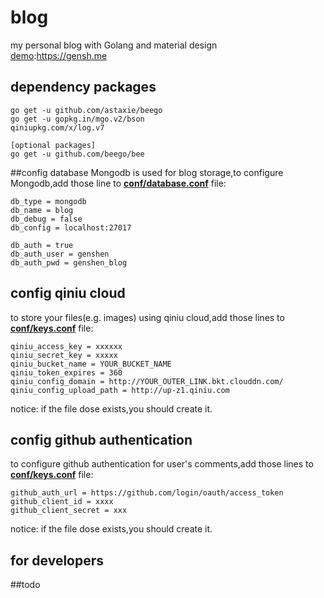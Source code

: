 # blog
my personal blog with Golang and material design  
[demo](https://gensh.me):https://gensh.me  

## dependency packages
```
go get -u github.com/astaxie/beego  
go get -u gopkg.in/mgo.v2/bson
qiniupkg.com/x/log.v7

[optional packages]
go get -u github.com/beego/bee
```

##config database
Mongodb is used for blog storage,to configure Mongodb,add those line to **[conf/database.conf](/conf/database.conf)** file:  
```
db_type = mongodb
db_name = blog
db_debug = false
db_config = localhost:27017

db_auth = true
db_auth_user = genshen
db_auth_pwd = genshen_blog
```

## config qiniu cloud
to store your files(e.g. images) using qiniu cloud,add those lines to  **[conf/keys.conf](/conf/keys.conf)** file:  
```
qiniu_access_key = xxxxxx
qiniu_secret_key = xxxxx
qiniu_bucket_name = YOUR_BUCKET_NAME
qiniu_token_expires = 360
qiniu_config_domain = http://YOUR_OUTER_LINK.bkt.clouddn.com/
qiniu_config_upload_path = http://up-z1.qiniu.com
```
notice: if the file dose exists,you should create it.
## config github authentication
to configure github authentication for user's comments,add those lines to **[conf/keys.conf](/conf/keys.conf)** file:  
```
github_auth_url = https://github.com/login/oauth/access_token
github_client_id = xxxx
github_client_secret = xxx
```
notice: if the file dose exists,you should create it.

## for developers
##todo